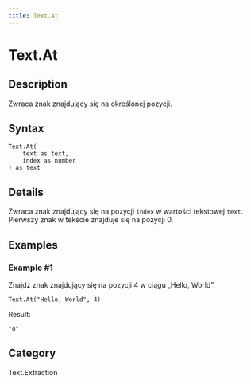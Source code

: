 ```yaml
---
title: Text.At
---
```


# Text.At


## Description

Zwraca znak znajdujący się na określonej pozycji.


## Syntax

```powerquery
Text.At(
    text as text,
    index as number
) as text
```


## Details

Zwraca znak znajdujący się na pozycji <code>index</code> w wartości tekstowej <code>text</code>. Pierwszy znak w tekście znajduje się na pozycji 0.


## Examples

### Example #1 
Znajdź znak znajdujący się na pozycji 4 w ciągu „Hello, World”.
```powerquery
Text.At("Hello, World", 4)
```

Result: 
```powerquery
"o"
```




## Category
Text.Extraction
